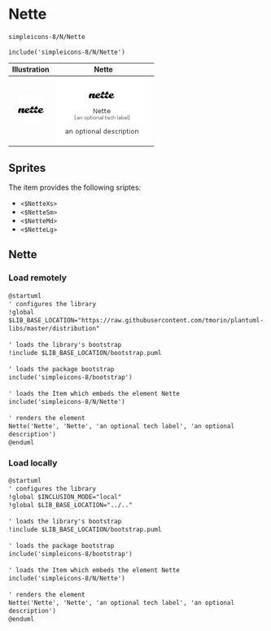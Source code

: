 # Nette


```text
simpleicons-8/N/Nette
```

```text
include('simpleicons-8/N/Nette')
```



| Illustration | Nette |
| :---: | :---: |
| ![illustration for Illustration](../../simpleicons-8/N/Nette.png) | ![illustration for Nette](../../simpleicons-8/N/Nette.Local.png) |



## Sprites
The item provides the following sriptes:

- `<$NetteXs>`
- `<$NetteSm>`
- `<$NetteMd>`
- `<$NetteLg>`





## Nette

### Load remotely
```plantuml
@startuml
' configures the library
!global $LIB_BASE_LOCATION="https://raw.githubusercontent.com/tmorin/plantuml-libs/master/distribution"

' loads the library's bootstrap
!include $LIB_BASE_LOCATION/bootstrap.puml

' loads the package bootstrap
include('simpleicons-8/bootstrap')

' loads the Item which embeds the element Nette
include('simpleicons-8/N/Nette')

' renders the element
Nette('Nette', 'Nette', 'an optional tech label', 'an optional description')
@enduml
```

### Load locally
```plantuml
@startuml
' configures the library
!global $INCLUSION_MODE="local"
!global $LIB_BASE_LOCATION="../.."

' loads the library's bootstrap
!include $LIB_BASE_LOCATION/bootstrap.puml

' loads the package bootstrap
include('simpleicons-8/bootstrap')

' loads the Item which embeds the element Nette
include('simpleicons-8/N/Nette')

' renders the element
Nette('Nette', 'Nette', 'an optional tech label', 'an optional description')
@enduml
```

